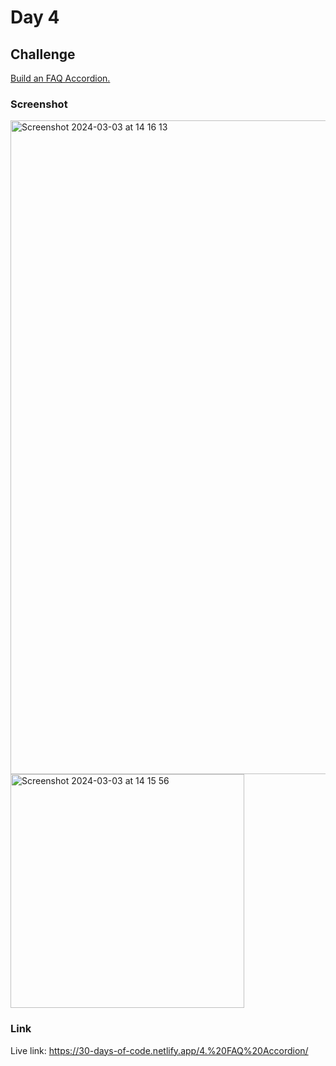 # Day 4

## Challenge

[Build an FAQ Accordion.](https://absynthee.github.io/faq-accordion-main/)

### Screenshot

<img width="1046" alt="Screenshot 2024-03-03 at 14 16 13" src="https://github.com/amitkumarnagar/30-Days-of-Code/assets/36877629/2a6559d5-d970-4918-b143-44ee6ad58307">
<img width="374" alt="Screenshot 2024-03-03 at 14 15 56" src="https://github.com/amitkumarnagar/30-Days-of-Code/assets/36877629/27823799-f70d-4ec8-9bcb-f62e41b3b349">

### Link

Live link: https://30-days-of-code.netlify.app/4.%20FAQ%20Accordion/
